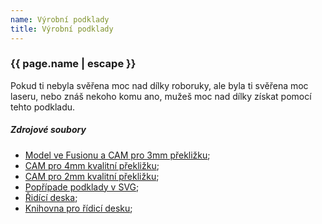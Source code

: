 ```yaml
---
name: Výrobní podklady
title: Výrobní podklady
---
```

### {{ page.name | escape }}
Pokud ti nebyla svěřena moc nad dílky roboruky, ale byla ti svěřena moc laseru, nebo znáš nekoho komu ano, mužeš moc nad dílky získat pomocí tehto podkladu.

##### Zdrojové soubory
* [Model ve Fusionu a CAM pro 3mm překližku](https://a360.co/2RDZ6tq);
* [ CAM pro 4mm kvalitní překližku](https://a360.co/2KE87C4);
* [ CAM pro 2mm kvalitní překližku](https://a360.co/2RDJC8H);
* [Popřípade podklady v SVG](https://github.com/RoboticsBrno/Laser-tabor-2019);
* [Řidící deska](https://github.com/RoboticsBrno/RB3201-RBControl);
* [Knihovna pro řídicí desku](https://github.com/RoboticsBrno/RB3201-RBControl-library);
